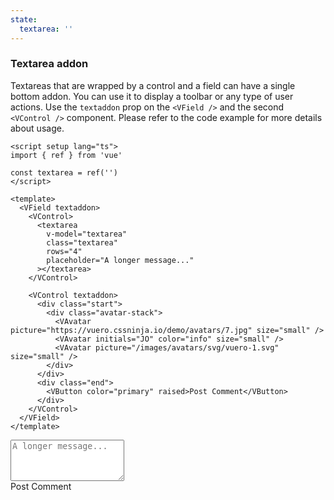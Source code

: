```yaml
---
state:
  textarea: ''
---
```


### Textarea addon

Textareas that are wrapped by a control and a field can have a single
bottom addon. You can use it to display a toolbar or any type of user actions.
Use the `textaddon` prop on the `<VField />` and the second `<VControl />`
component. Please refer to the code example for more details about usage.

<!--code-->

```vue
<script setup lang="ts">
import { ref } from 'vue'

const textarea = ref('')
</script>

<template>
  <VField textaddon>
    <VControl>
      <textarea
        v-model="textarea"
        class="textarea"
        rows="4"
        placeholder="A longer message..."
      ></textarea>
    </VControl>

    <VControl textaddon>
      <div class="start">
        <div class="avatar-stack">
          <VAvatar picture="https://vuero.cssninja.io/demo/avatars/7.jpg" size="small" />
          <VAvatar initials="JO" color="info" size="small" />
          <VAvatar picture="/images/avatars/svg/vuero-1.svg" size="small" />
        </div>
      </div>
      <div class="end">
        <VButton color="primary" raised>Post Comment</VButton>
      </div>
    </VControl>
  </VField>
</template>
```

<!--/code-->

<!--example-->

<VField textaddon>
  <VControl>
    <textarea
      v-model="frontmatter.state.textarea"
      class="textarea"
      rows="4"
      placeholder="A longer message..."
    ></textarea>
  </VControl>
  <VControl textaddon>
    <div class="start">
      <div class="avatar-stack">
        <VAvatar picture="https://vuero.cssninja.io/demo/avatars/7.jpg" size="small" />
        <VAvatar initials="JO" color="info" size="small" />
        <VAvatar picture="/images/avatars/svg/vuero-1.svg" size="small" />
      </div>
    </div>
    <div class="end">
      <VButton color="primary" raised>Post Comment</VButton>
    </div>
  </VControl>
</VField>

<!--/example-->

